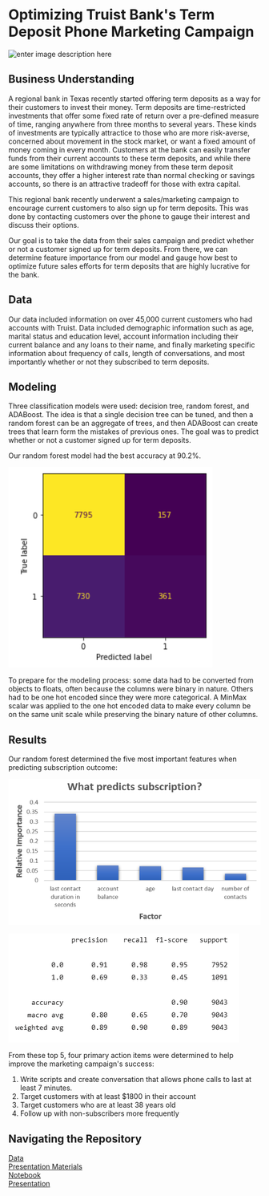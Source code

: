 ﻿# Optimizing Truist Bank's Term Deposit Phone Marketing Campaign
![enter image description here](https://images.unsplash.com/photo-1607863680198-23d4b2565df0?ixlib=rb-4.0.3&ixid=MnwxMjA3fDB8MHxwaG90by1wYWdlfHx8fGVufDB8fHx8&auto=format&fit=crop&w=1170&q=80)
## Business Understanding
A regional bank in Texas recently started offering term deposits as a way for their customers to invest their money. Term deposits are time-restricted investments that offer some fixed rate of return over a pre-defined measure of time, ranging anywhere from three months to several years. These kinds of investments are typically attractice to those who are more risk-averse, concerned about movement in the stock market, or want a fixed amount of money coming in every month. Customers at the bank can easily transfer funds from their current accounts to these term deposits, and while there are some limitations on withdrawing money from these term deposit accounts, they offer a higher interest rate than normal checking or savings accounts, so there is an attractive tradeoff for those with extra capital.

This regional bank recently underwent a sales/marketing campaign to encourage current customers to also sign up for term deposits. This was done by contacting customers over the phone to gauge their interest and discuss their options.

Our goal is to take the data from their sales campaign and predict whether or not a customer signed up for term deposits. From there, we can determine feature importance from our model and gauge how best to optimize future sales efforts for term deposits that are highly lucrative for the bank.

## Data
Our data included information on over 45,000 current customers who had accounts with Truist. Data included demographic information such as age, marital status and education level, account information including their current balance and any loans to their name, and finally marketing specific information about frequency of calls, length of conversations, and most importantly whether or not they subscribed to term deposits.

## Modeling
Three classification models were used: decision tree, random forest, and ADABoost. The idea is that a single decision tree can be tuned, and then a random forest can be an aggregate of trees, and then ADABoost can create trees that learn form the mistakes of previous ones. The goal was to predict whether or not a customer signed up for term deposits.

Our random forest model had the best accuracy at 90.2%. 

![enter image description here](https://github.com/acollins28/Phase-5/blob/main/Presentation%20Materials/outcome%20prediction%20confusion%20matrix.PNG?raw=true)

To prepare for the modeling process: some data had to be converted from objects to floats, often because the columns were binary in nature. Others had to be one hot encoded since they were more categorical.
A MinMax scalar was applied to the one hot encoded data to make every column be on the same unit scale while preserving the binary nature of other columns.

## Results
Our random forest determined the five most important features when predicting subscription outcome:

![enter image description here](https://github.com/acollins28/Phase-5/blob/main/Presentation%20Materials/what%20predicts%20subscription.PNG?raw=true)

![classification report](https://github.com/acollins28/Phase-5/blob/main/Presentation%20Materials/forest_classification_report.png?raw=true)

From these top 5, four primary action items were determined to help improve the marketing campaign's success:
1. Write scripts and create conversation that allows phone calls to last at least 7 minutes.
2. Target customers with at least $1800 in their account
3. Target customers who are at least 38 years old
4. Follow up with non-subscribers more frequently

## Navigating the Repository
[Data](https://github.com/acollins28/Phase-5/tree/main/Data)<br>
[Presentation Materials](https://github.com/acollins28/Phase-<br>5/tree/main/Presentation%20Materials)<br>
[Notebook](https://github.com/acollins28/Phase-5/blob/main/Notebook.ipynb)<br>
[Presentation](https://github.com/acollins28/Phase-5/blob/main/Presentation.pptx)
